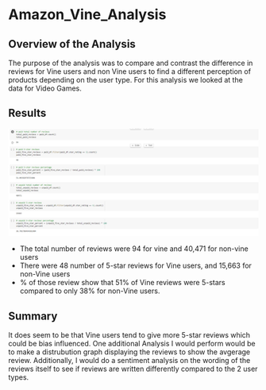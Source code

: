 # Amazon_Vine_Analysis
## Overview of the Analysis
The purpose of the analysis was to compare and contrast the difference in reviews for Vine users and non Vine users to find a different perception of products depending on the user type. For this analysis we looked at the data for Video Games.

## Results
![Image](https://github.com/PeterAlesio/Amazon_Vine_Analysis/blob/main/Images/Analysis_Results.png)
- The total number of reviews were 94 for vine and 40,471 for non-vine users
- There were 48 number of 5-star reviews for Vine users, and 15,663 for non-Vine users
- % of those review show that 51% of Vine reviews were 5-stars compared to only 38% for non-Vine users.

## Summary
It does seem to be that Vine users tend to give more 5-star reviews which could be bias influenced.
One additional Analysis I would perform would be to make a distrubution graph displaying the reviews to show the avgerage review.
Additionally, I would do a sentiment analysis on the wording of the reviews itself to see if reviews are written differently compared to the 2 user types.

